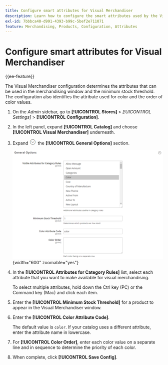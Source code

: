```yaml
---
title: Configure smart attributes for Visual Merchandiser
description: Learn how to configure the smart attributes used by the Visual Merchandiser.
exl-id: 7bbbca40-d991-4393-b99c-5bef2e711071
feature: Merchandising, Products, Configuration, Attributes
---
```

# Configure smart attributes for Visual Merchandiser

{{ee-feature}}

The Visual Merchandiser configuration determines the attributes that can be used in the merchandising window and the minimum stock threshold. The configuration also identifies the attribute used for color and the order of color values.

1. On the _Admin_ sidebar, go to **[!UICONTROL Stores]** > _[!UICONTROL Settings]_ > **[!UICONTROL Configuration]**.

1. In the left panel, expand **[!UICONTROL Catalog]** and choose **[!UICONTROL Visual Merchandiser]** underneath.

1. Expand ![Expansion selector](../assets/icon-display-expand.png) the **[!UICONTROL General Options]** section.

   ![Catalog configuration - visual merchandiser](../configuration-reference/catalog/assets/catalog-visual-merchandiser-general-options.png){width="600" zoomable="yes"}
   
1. In the **[!UICONTROL Attributes for Category Rules]** list, select each attribute that you want to make available for visual merchandising.
   
   To select multiple attributes, hold down the Ctrl key (PC) or the Command key (Mac) and click each item.

1. Enter the **[!UICONTROL Minimum Stock Threshold]** for a product to appear in the Visual Merchandiser window.

1. Enter the **[!UICONTROL Color Attribute Code]**.

   The default value is `color`. If your catalog uses a different attribute, enter the attribute name in lowercase.

1. For **[!UICONTROL Color Order]**, enter each color value on a separate line and in sequence to determine the priority of each color.

1. When complete, click **[!UICONTROL Save Config]**.
